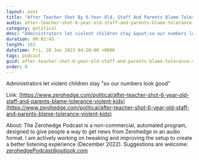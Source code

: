 ```yaml
---
layout: post
title: "After Teacher Shot By 6-Year-Old, Staff And Parents Blame Tolerance Of Violent Kids"
audio: after-teacher-shot-6-year-old-staff-and-parents-blame-tolerance-violent-kids-0
category: political
desc: "Administrators let violent children stay &quot;so our numbers look good&quot; "
duration: 00:02:43
length: 163
datetime: Fri, 20 Jan 2023 04:20:00 +0000
tags: podcast
guid: after-teacher-shot-6-year-old-staff-and-parents-blame-tolerance-violent-kids-0
order: 0
---
```

Administrators let violent children stay &quot;so our numbers look good&quot; 

Link: [https://www.zerohedge.com/political/after-teacher-shot-6-year-old-staff-and-parents-blame-tolerance-violent-kids](https://www.zerohedge.com/political/after-teacher-shot-6-year-old-staff-and-parents-blame-tolerance-violent-kids)

About: The Zerohedge Podcast is a non-commercial, automated program, designed to give people a way to get news from Zerohedge in an audio format.  I am actively working on tweaking and improving the setup to create a better listening experience (December 2022).  Suggestions are welcome: [zerohedgePodcast@outlook.com](mailto:zerohedgePodcast@outlook.com)